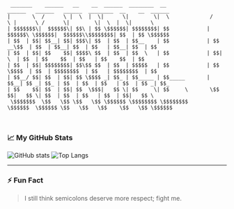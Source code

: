 ```
 _______    ______   __    __  ______  ________  __               ______   ______   ______  ________  __    __  ______ 
|       \  /      \ |  \  |  \|      \|        \|  \             /      \ |      \ /      \|        \|  \  |  \|      \
| $$$$$$$\|  $$$$$$\| $$\ | $$ \$$$$$$| $$$$$$$$| $$            |  $$$$$$\ \$$$$$$|  $$$$$$\\$$$$$$$$| $$  | $$ \$$$$$$
| $$  | $$| $$__| $$| $$$\| $$  | $$  | $$__    | $$            | $$ __\$$  | $$  | $$__| $$  | $$   | $$__| $$  | $$  
| $$  | $$| $$    $$| $$$$\ $$  | $$  | $$  \   | $$            | $$|    \  | $$  | $$    $$  | $$   | $$    $$  | $$  
| $$  | $$| $$$$$$$$| $$\$$ $$  | $$  | $$$$$   | $$            | $$ \$$$$  | $$  | $$$$$$$$  | $$   | $$$$$$$$  | $$  
| $$__/ $$| $$  | $$| $$ \$$$$ _| $$_ | $$_____ | $$_____       | $$__| $$ _| $$_ | $$  | $$  | $$   | $$  | $$ _| $$_ 
| $$    $$| $$  | $$| $$  \$$$|   $$ \| $$     \| $$     \       \$$    $$|   $$ \| $$  | $$  | $$   | $$  | $$|   $$ \
 \$$$$$$$  \$$   \$$ \$$   \$$ \$$$$$$ \$$$$$$$$ \$$$$$$$$        \$$$$$$  \$$$$$$ \$$   \$$   \$$    \$$   \$$ \$$$$$$
                                                                                                                       
                                                                                                                       
```
                                                                                                                                         

<!-- <p align="center">
  I'm a web developer based in Nairobi, Kenya, with 4+ years of experience building responsive, scalable web applications. I focus on modern frontend tools  
  like <strong>React</strong> and <strong>TypeScript</strong>, with practical backend skills   
  in <strong>Node.js</strong>, <strong>Firebase</strong>, and <Strong>SQL/NoSQL</Strong> databases. I am an aspiring <strong>WordPress</strong> developer.
 I am a web developer who loves
</p>



---
### 🔧 What I Do

- Develop interactive UIs with React, TypeScript, and Angular  
- Build reliable backends using Node.js, Firebase, and MongoDB  
- Work with relational databases like PostgreSQL and MySQL  
- Create and customize websites with WordPress  
- Focus on clean code, performance, and scalability  

---


<!-- ### 🌍 About Me


- ❯ 🏡 Website: [giathi-daniel.github.io](https://giathi-daniel.github.io) (coming soon)  
- ❯ 📬 Email: [giathidaniel252@gmail.com](mailto:giathidaniel252@gmail.com)  
- ❯ 💾 GitHub: [github.com/Giathi-Daniel](https://github.com/Giathi-Daniel)  


---
-->

### 📈 My GitHub Stats

![GitHub stats](https://github-readme-stats.vercel.app/api?username=Giathi-Daniel&show_icons=true&theme=radical)
![Top Langs](https://github-readme-stats.vercel.app/api/top-langs/?username=Giathi-Daniel&layout=compact&theme=radical) 

---

### ⚡ Fun Fact

> I still think semicolons deserve more respect; fight me.         

